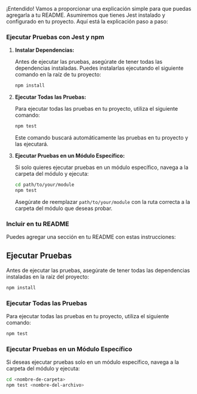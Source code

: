 ¡Entendido! Vamos a proporcionar una explicación simple para que puedas agregarla a tu README. Asumiremos que tienes Jest instalado y configurado en tu proyecto. Aquí está la explicación paso a paso:

### Ejecutar Pruebas con Jest y npm

1. **Instalar Dependencias:**

   Antes de ejecutar las pruebas, asegúrate de tener todas las dependencias instaladas. Puedes instalarlas ejecutando el siguiente comando en la raíz de tu proyecto:

   ```bash
   npm install
   ```

2. **Ejecutar Todas las Pruebas:**

   Para ejecutar todas las pruebas en tu proyecto, utiliza el siguiente comando:

   ```bash
   npm test
   ```

   Este comando buscará automáticamente las pruebas en tu proyecto y las ejecutará.

3. **Ejecutar Pruebas en un Módulo Específico:**

   Si solo quieres ejecutar pruebas en un módulo específico, navega a la carpeta del módulo y ejecuta:

   ```bash
   cd path/to/your/module
   npm test
   ```

   Asegúrate de reemplazar `path/to/your/module` con la ruta correcta a la carpeta del módulo que deseas probar.

### Incluir en tu README

Puedes agregar una sección en tu README con estas instrucciones:

## Ejecutar Pruebas

Antes de ejecutar las pruebas, asegúrate de tener todas las dependencias instaladas en la raíz del proyecto:

```bash
npm install
```

### Ejecutar Todas las Pruebas

Para ejecutar todas las pruebas en tu proyecto, utiliza el siguiente comando:

```bash
npm test
```

### Ejecutar Pruebas en un Módulo Específico

Si deseas ejecutar pruebas solo en un módulo específico, navega a la carpeta del módulo y ejecuta:

```bash
cd <nombre-de-carpeta>
npm test <nombre-del-archivo>
```
